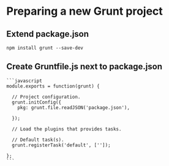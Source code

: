 ﻿# Preparing a new Grunt project

## Extend package.json
	npm install grunt --save-dev

## Create Gruntfile.js next to package.json
	```javascript
	module.exports = function(grunt) {

	  // Project configuration.
	  grunt.initConfig({
		pkg: grunt.file.readJSON('package.json'),
    
	  });

	  // Load the plugins that provides tasks.
  
	  // Default task(s).
	  grunt.registerTask('default', ['']);

	};
	```